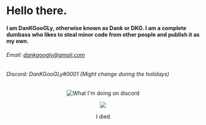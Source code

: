 # Hello there.
#### I am DanKGooGLy, otherwise known as Dank or DKG. I am a complete dumbass who likes to steal minor code from other people and publish it as my own.
###### Email: [dankgoogly@gmail.com](mailto:dankgoogly@gmail.com)
###### Discord: DanKGooGLy#0001 (Might change during the holidays)

<p align="center">
  <img align="center" src="https://gt.bigdumb.gq/api/badge/348918040248713217?color1=151515&textcolor=9f9f9f&font=Arial&gradient=false&borderradius=15&bordercolor=ffffff&borderwidth=3" alt="What I'm doing on discord">
<p align="center">
  <img align="center" src="https://github-readme-stats.vercel.app/api?username=DanKGooGLy&show_icons=true&theme=dark">
<p align="center">
I died
<p/>
